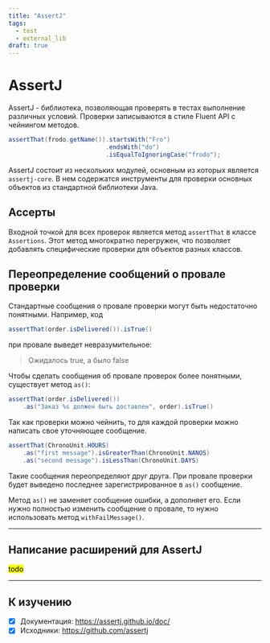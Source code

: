 ```yaml
---
title: "AssertJ"
tags:
  - test
  - external_lib
draft: true
---
```


# AssertJ

AssertJ - библиотека, позволяющая проверять в тестах выполнение различных условий. 
Проверки записываются в стиле Fluent API с чейнингом методов.

```java
assertThat(frodo.getName()).startsWith("Fro")
                           .endsWith("do")
                           .isEqualToIgnoringCase("frodo");
```

AssertJ состоит из нескольких модулей, основным из которых является `assertj-core`. 
В нем содержатся инструменты для проверки основных объектов из стандартной библиотеки Java.

## Ассерты
Входной точкой для всех проверок является метод `assertThat` в классе `Assertions`.
Этот метод многократно перегружен, что позволяет добавлять специфические проверки для объектов разных классов.

## Переопределение сообщений о провале проверки
Стандартные сообщения о провале проверки могут быть недостаточно понятными.
Например, код
```java
assertThat(order.isDelivered()).isTrue()
```
при провале выведет невразумительное:
> Ожидалось true, а было false

Чтобы сделать сообщения об провале проверок более понятными, существует метод `as()`:
```java
assertThat(order.isDelivered())
    .as("Заказ %s должен быть доставлен", order).isTrue()
```

Так как проверки можно чейнить, то для каждой проверки можно написать свое уточняющее сообщение.
```java
assertThat(ChronoUnit.HOURS)
    .as("first message").isGreaterThan(ChronoUnit.NANOS)
    .as("second message").isLessThan(ChronoUnit.DAYS)
```
Такие сообщения переопределяют друг друга.
При провале проверки будет выведено последнее зарегистрированное в `as()` сообщение.

Метод `as()` не заменяет сообщение ошибки, а дополняет его.
Если нужно полностью изменить сообщение о провале, то нужно использовать метод `withFailMessage()`.


---
## Написание расширений для AssertJ
<mark>todo</mark>


---
## К изучению
- [X] Документация: https://assertj.github.io/doc/
- [X] Исходники: https://github.com/assertj